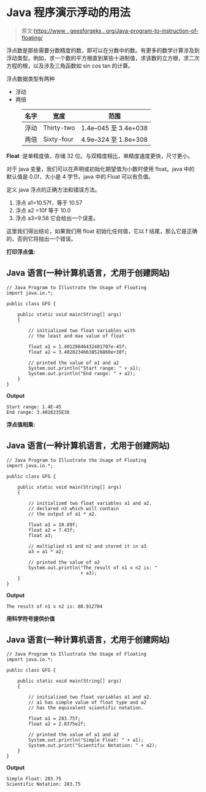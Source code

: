 # Java 程序演示浮动的用法

> 原文:[https://www . geesforgeks . org/Java-program-to-instruction-of-floating/](https://www.geeksforgeeks.org/java-program-to-illustrate-the-usage-of-floating/)

浮点数是那些需要分数精度的数，即可以在分数中的数。有更多的数学计算涉及到浮动类型。例如，求一个数的平方根直到某些十进制值，求该数的立方根，求二次方程的根，以及涉及三角函数如 sin cos tan 的计算。

浮点数据类型有两种

*   浮动
*   两倍

<figure class="table">

| 名字 | 宽度 | 范围 |
| --- | --- | --- |
| 浮动 | Thirty-two | 1.4e–045 至 3.4e+038 |
| 两倍 | Sixty-four | 4.9e–324 至 1.8e+308 |

</figure>

**Float** :是单精度值，存储 32 位。与双精度相比，单精度速度更快，尺寸更小。

对于 java 变量，我们可以在声明或初始化期望值为小数时使用 float。java 中的默认值是 0.0f，大小是 4 字节。java 中的 Float 可以有负值。

定义 java 浮点的正确方法和错误方法。

1.  浮点 a1=10.57f，等于 10.57
2.  浮点 a2 =10f 等于 10.0
3.  浮点 a3=9.58 它会给出一个误差。

这里我们得出结论，如果我们用 float 初始化任何值，它以 f 结尾，那么它是正确的，否则它将抛出一个错误。

**打印浮点值:**

## Java 语言(一种计算机语言，尤用于创建网站)

```
// Java Program to Illustrate the Usage of Floating
import java.io.*;

public class GFG {

    public static void main(String[] args)
    {

        // initialized two float variables with
        // the least and max value of float

        float a1 = 1.40129846432481707e-45f;
        float a2 = 3.40282346638528860e+38f;

        // printed the value of a1 and a2
        System.out.println("Start range: " + a1);
        System.out.println("End range: " + a2);
    }
}
```

**Output**

```
Start range: 1.4E-45
End range: 3.4028235E38
```

**浮点值相乘:**

## Java 语言(一种计算机语言，尤用于创建网站)

```
// Java Program to Illustrate the Usage of Floating
import java.io.*;

public class GFG {

    public static void main(String[] args)
    {

        // initialized two float variables a1 and a2.
        // declared n3 which will contain
        // the output of a1 * a2.

        float a1 = 10.89f;
        float a2 = 7.43f;
        float a3;

        // multiplied n1 and n2 and stored it in a3
        a3 = a1 * a2;

        // printed the value of a3
        System.out.println("The result of n1 x n2 is: "
                           + a3);
    }
}
```

**Output**

```
The result of n1 x n2 is: 80.912704
```

**用科学符号提供价值**

## Java 语言(一种计算机语言，尤用于创建网站)

```
// Java Program to Illustrate the Usage of Floating
import java.io.*;

public class GFG {

    public static void main(String[] args)
    {

        // initialized two float variables a1 and a2.
        // a1 has simple value of float type and a2
        // has the equivalent scientific notation.

        float a1 = 283.75f;
        float a2 = 2.8375e2f;

        // printed the value of a1 and a2
        System.out.println("Simple Float: " + a1);
        System.out.print("Scientific Notation: " + a2);
    }
}
```

**Output**

```
Simple Float: 283.75
Scientific Notation: 283.75
```